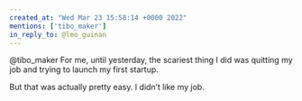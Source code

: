 ```yaml
---
created_at: "Wed Mar 23 15:58:14 +0000 2022"
mentions: ['tibo_maker']
in_reply_to: @leo_guinan
---
```


@tibo_maker For me, until yesterday, the scariest thing I did was quitting my job and trying to launch my first startup.

But that was actually pretty easy. I didn’t like my job.